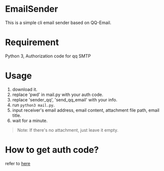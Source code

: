 # EmailSender
This is a simple cli email sender based on QQ-Email. 

# Requirement
Python 3, Authorization code for qq SMTP

# Usage
1. download it.
2. replace 'pwd' in mail.py with your auth code.
3. replace 'sender_qq', 'send_qq_email' with your info.
4. run `python3 mail.py`.
5. input receiver's email address, email content, attachment file path, email title.
6. wait for a minute.

> Note: If there's no attachment, just leave it empty.

# How to get auth code?
refer to [here](https://jingyan.baidu.com/article/ff411625674ca852e5823720.html)
